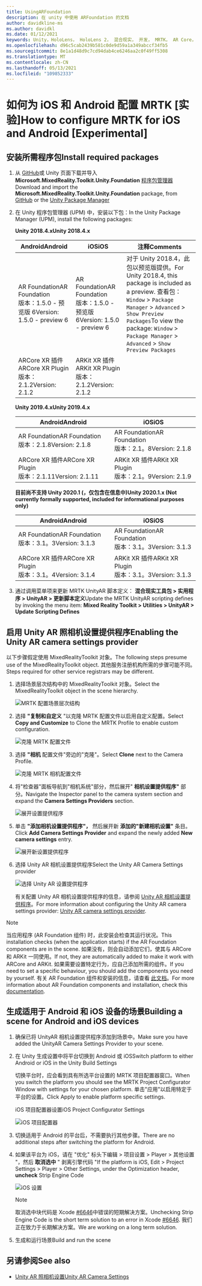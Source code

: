 ```yaml
---
title: UsingARFoundation
description: 在 unity 中使用 ARFoundation 的文档
author: davidkline-ms
ms.author: davidkl
ms.date: 01/12/2021
keywords: Unity，HoloLens， HoloLens 2， 混合现实， 开发， MRTK， AR Core， AR 工具包
ms.openlocfilehash: d96c5cab2439b581c0de9d59a1a349abccf34fb5
ms.sourcegitcommit: 8e1a1d48d9c7cd94dab4ce6246aa2c0f49ff5308
ms.translationtype: MT
ms.contentlocale: zh-CN
ms.lasthandoff: 05/13/2021
ms.locfileid: "109852333"
---
```

# <a name="how-to-configure-mrtk-for-ios-and-android-experimental"></a><span data-ttu-id="e5fdd-104">如何为 iOS 和 Android 配置 MRTK [实验]</span><span class="sxs-lookup"><span data-stu-id="e5fdd-104">How to configure MRTK for iOS and Android [Experimental]</span></span>

## <a name="install-required-packages"></a><span data-ttu-id="e5fdd-105">安装所需程序包</span><span class="sxs-lookup"><span data-stu-id="e5fdd-105">Install required packages</span></span>

1. <span data-ttu-id="e5fdd-106">从 [GitHub](https://github.com/microsoft/MixedRealityToolkit-Unity/releases/tag/v2.3.0)或 Unity 页面下载并导入 **Microsoft.MixedReality.Toolkit.Unity.Foundation** [程序包管理器](../configuration/usingupm.md)</span><span class="sxs-lookup"><span data-stu-id="e5fdd-106">Download and import the **Microsoft.MixedReality.Toolkit.Unity.Foundation** package, from [GitHub](https://github.com/microsoft/MixedRealityToolkit-Unity/releases/tag/v2.3.0) or the [Unity Package Manager](../configuration/usingupm.md)</span></span>

1. <span data-ttu-id="e5fdd-107">在 Unity 程序包管理器 (UPM) 中，安装以下包：</span><span class="sxs-lookup"><span data-stu-id="e5fdd-107">In the Unity Package Manager (UPM), install the following packages:</span></span>

    <span data-ttu-id="e5fdd-108">**Unity 2018.4.x**</span><span class="sxs-lookup"><span data-stu-id="e5fdd-108">**Unity 2018.4.x**</span></span>

    | <span data-ttu-id="e5fdd-109">**Android**</span><span class="sxs-lookup"><span data-stu-id="e5fdd-109">**Android**</span></span> | <span data-ttu-id="e5fdd-110">**iOS**</span><span class="sxs-lookup"><span data-stu-id="e5fdd-110">**iOS**</span></span> | <span data-ttu-id="e5fdd-111">注释</span><span class="sxs-lookup"><span data-stu-id="e5fdd-111">Comments</span></span> |
    | --- | --- | --- |
    | <span data-ttu-id="e5fdd-112">AR Foundation</span><span class="sxs-lookup"><span data-stu-id="e5fdd-112">AR Foundation</span></span>  <br/> <span data-ttu-id="e5fdd-113">版本：1.5.0 - 预览版 6</span><span class="sxs-lookup"><span data-stu-id="e5fdd-113">Version: 1.5.0 - preview 6</span></span> | <span data-ttu-id="e5fdd-114">AR Foundation</span><span class="sxs-lookup"><span data-stu-id="e5fdd-114">AR Foundation</span></span>  <br/> <span data-ttu-id="e5fdd-115">版本：1.5.0 - 预览版 6</span><span class="sxs-lookup"><span data-stu-id="e5fdd-115">Version: 1.5.0 - preview 6</span></span> | <span data-ttu-id="e5fdd-116">对于 Unity 2018.4，此包以预览版提供。</span><span class="sxs-lookup"><span data-stu-id="e5fdd-116">For Unity 2018.4, this package is included as a preview.</span></span> <span data-ttu-id="e5fdd-117">查看包： `Window` > `Package Manager` > `Advanced` > `Show Preview Packages`</span><span class="sxs-lookup"><span data-stu-id="e5fdd-117">To view the package: `Window` > `Package Manager` > `Advanced` > `Show Preview Packages`</span></span> |
    | <span data-ttu-id="e5fdd-118">ARCore XR 插件</span><span class="sxs-lookup"><span data-stu-id="e5fdd-118">ARCore XR Plugin</span></span> <br/> <span data-ttu-id="e5fdd-119">版本：2.1.2</span><span class="sxs-lookup"><span data-stu-id="e5fdd-119">Version: 2.1.2</span></span> | <span data-ttu-id="e5fdd-120">ARKit XR 插件</span><span class="sxs-lookup"><span data-stu-id="e5fdd-120">ARKit XR Plugin</span></span> <br/> <span data-ttu-id="e5fdd-121">版本：2.1.2</span><span class="sxs-lookup"><span data-stu-id="e5fdd-121">Version: 2.1.2</span></span> | |

    <span data-ttu-id="e5fdd-122">**Unity 2019.4.x**</span><span class="sxs-lookup"><span data-stu-id="e5fdd-122">**Unity 2019.4.x**</span></span>

    | <span data-ttu-id="e5fdd-123">**Android**</span><span class="sxs-lookup"><span data-stu-id="e5fdd-123">**Android**</span></span> | <span data-ttu-id="e5fdd-124">**iOS**</span><span class="sxs-lookup"><span data-stu-id="e5fdd-124">**iOS**</span></span> |
    | --- | --- |
    | <span data-ttu-id="e5fdd-125">AR Foundation</span><span class="sxs-lookup"><span data-stu-id="e5fdd-125">AR Foundation</span></span>  <br/> <span data-ttu-id="e5fdd-126">版本：2.1.8</span><span class="sxs-lookup"><span data-stu-id="e5fdd-126">Version: 2.1.8</span></span> |  <span data-ttu-id="e5fdd-127">AR Foundation</span><span class="sxs-lookup"><span data-stu-id="e5fdd-127">AR Foundation</span></span>  <br/> <span data-ttu-id="e5fdd-128">版本：2.1。8</span><span class="sxs-lookup"><span data-stu-id="e5fdd-128">Version: 2.1.8</span></span> |
    | <span data-ttu-id="e5fdd-129">ARCore XR 插件</span><span class="sxs-lookup"><span data-stu-id="e5fdd-129">ARCore XR Plugin</span></span> <br/> <span data-ttu-id="e5fdd-130">版本：2.1.11</span><span class="sxs-lookup"><span data-stu-id="e5fdd-130">Version: 2.1.11</span></span> | <span data-ttu-id="e5fdd-131">ARKit XR 插件</span><span class="sxs-lookup"><span data-stu-id="e5fdd-131">ARKit XR Plugin</span></span> <br/> <span data-ttu-id="e5fdd-132">版本：2.1。9</span><span class="sxs-lookup"><span data-stu-id="e5fdd-132">Version: 2.1.9</span></span> |

    <span data-ttu-id="e5fdd-133">**目前尚不支持 Unity 2020.1 (，仅包含在信息中)**</span><span class="sxs-lookup"><span data-stu-id="e5fdd-133">**Unity 2020.1.x (Not currently formally supported, included for informational purposes only)**</span></span>

    | <span data-ttu-id="e5fdd-134">**Android**</span><span class="sxs-lookup"><span data-stu-id="e5fdd-134">**Android**</span></span> | <span data-ttu-id="e5fdd-135">**iOS**</span><span class="sxs-lookup"><span data-stu-id="e5fdd-135">**iOS**</span></span> |
    | --- | --- |
    | <span data-ttu-id="e5fdd-136">AR Foundation</span><span class="sxs-lookup"><span data-stu-id="e5fdd-136">AR Foundation</span></span>  <br/> <span data-ttu-id="e5fdd-137">版本：3.1。3</span><span class="sxs-lookup"><span data-stu-id="e5fdd-137">Version: 3.1.3</span></span> |  <span data-ttu-id="e5fdd-138">AR Foundation</span><span class="sxs-lookup"><span data-stu-id="e5fdd-138">AR Foundation</span></span>  <br/> <span data-ttu-id="e5fdd-139">版本：3.1。3</span><span class="sxs-lookup"><span data-stu-id="e5fdd-139">Version: 3.1.3</span></span> |
    | <span data-ttu-id="e5fdd-140">ARCore XR 插件</span><span class="sxs-lookup"><span data-stu-id="e5fdd-140">ARCore XR Plugin</span></span> <br/> <span data-ttu-id="e5fdd-141">版本：3.1。4</span><span class="sxs-lookup"><span data-stu-id="e5fdd-141">Version: 3.1.4</span></span> | <span data-ttu-id="e5fdd-142">ARKit XR 插件</span><span class="sxs-lookup"><span data-stu-id="e5fdd-142">ARKit XR Plugin</span></span> <br/> <span data-ttu-id="e5fdd-143">版本：3.1。3</span><span class="sxs-lookup"><span data-stu-id="e5fdd-143">Version: 3.1.3</span></span> |

1. <span data-ttu-id="e5fdd-144">通过调用菜单项来更新 MRTK UnityAR 脚本定义： **混合现实工具包 > 实用程序 > UnityAR > 更新脚本定义**</span><span class="sxs-lookup"><span data-stu-id="e5fdd-144">Update the MRTK UnityAR scripting defines by invoking the menu item: **Mixed Reality Toolkit > Utilities > UnityAR > Update Scripting Defines**</span></span>

## <a name="enabling-the-unity-ar-camera-settings-provider"></a><span data-ttu-id="e5fdd-145">启用 Unity AR 照相机设置提供程序</span><span class="sxs-lookup"><span data-stu-id="e5fdd-145">Enabling the Unity AR camera settings provider</span></span>

<span data-ttu-id="e5fdd-146">以下步骤假定使用 MixedRealityToolkit 对象。</span><span class="sxs-lookup"><span data-stu-id="e5fdd-146">The following steps presume use of the MixedRealityToolkit object.</span></span> <span data-ttu-id="e5fdd-147">其他服务注册机构所需的步骤可能不同。</span><span class="sxs-lookup"><span data-stu-id="e5fdd-147">Steps required for other service registrars may be different.</span></span>

1. <span data-ttu-id="e5fdd-148">选择场景层次结构中的 MixedRealityToolkit 对象。</span><span class="sxs-lookup"><span data-stu-id="e5fdd-148">Select the MixedRealityToolkit object in the scene hierarchy.</span></span>

    ![MRTK 配置场景层次结构](../features/images/MRTK_ConfiguredHierarchy.png)

1. <span data-ttu-id="e5fdd-150">选择 **"复制和自定义** "以克隆 MRTK 配置文件以启用自定义配置。</span><span class="sxs-lookup"><span data-stu-id="e5fdd-150">Select **Copy and Customize** to Clone the MRTK Profile to enable custom configuration.</span></span>

    ![克隆 MRTK 配置文件](../features/images/camera-system/CloneProfileARFoundation.png)

1. <span data-ttu-id="e5fdd-152">选择 **"相机** 配置文件"旁边的"克隆"。</span><span class="sxs-lookup"><span data-stu-id="e5fdd-152">Select **Clone** next to the Camera Profile.</span></span>

    ![克隆 MRTK 相机配置文件](../features/images/camera-system/CloneCameraProfileARFoundation.png)

1. <span data-ttu-id="e5fdd-154">将"检查器"面板导航到"相机系统"部分，然后展开" **相机设置提供程序"** 部分。</span><span class="sxs-lookup"><span data-stu-id="e5fdd-154">Navigate the Inspector panel to the camera system section and expand the **Camera Settings Providers** section.</span></span>

    ![展开设置提供程序](../features/images/camera-system/ExpandProviders.png)

1. <span data-ttu-id="e5fdd-156">单击 **"添加相机设置提供程序"，** 然后展开新 **添加的"新建相机设置"** 条目。</span><span class="sxs-lookup"><span data-stu-id="e5fdd-156">Click **Add Camera Settings Provider** and expand the newly added **New camera settings** entry.</span></span>

    ![展开新设置提供程序](../features/images/camera-system/ExpandNewProvider.png)

1. <span data-ttu-id="e5fdd-158">选择 Unity AR 相机设置提供程序</span><span class="sxs-lookup"><span data-stu-id="e5fdd-158">Select the Unity AR Camera Settings provider</span></span>

    ![选择 Unity AR 设置提供程序](../features/images/camera-system/SelectUnityArSettings.png)

    <span data-ttu-id="e5fdd-160">有关配置 Unity AR 相机设置提供程序的信息，请参阅 [Unity AR 相机设置提供程序](../features/camera-system/unity-ar-camera-settings.md)。</span><span class="sxs-lookup"><span data-stu-id="e5fdd-160">For more information about configuring the Unity AR camera settings provider: [Unity AR camera settings provider](../features/camera-system/unity-ar-camera-settings.md).</span></span>

> [!NOTE]
> <span data-ttu-id="e5fdd-161">当应用程序 (AR Foundation 组件) 时，此安装会检查其运行状况。</span><span class="sxs-lookup"><span data-stu-id="e5fdd-161">This installation checks (when the application starts) if the AR Foundation components are in the scene.</span></span> <span data-ttu-id="e5fdd-162">如果没有，则会自动添加它们，使其与 ARCore 和 ARKit 一同使用。</span><span class="sxs-lookup"><span data-stu-id="e5fdd-162">If not, they are automatically added to make it work with ARCore and ARKit.</span></span>
> <span data-ttu-id="e5fdd-163">如果需要设置特定行为，应自己添加所需的组件。</span><span class="sxs-lookup"><span data-stu-id="e5fdd-163">If you need to set a specific behaviour, you should add the components you need by yourself.</span></span>
> <span data-ttu-id="e5fdd-164">有关 AR Foundation 组件和安装的信息，请查看 [此文档](https://docs.unity3d.com/Packages/com.unity.xr.arfoundation@2.2/manual/index.html#samples)。</span><span class="sxs-lookup"><span data-stu-id="e5fdd-164">For more information about AR Foundation components and installation, check this [documentation](https://docs.unity3d.com/Packages/com.unity.xr.arfoundation@2.2/manual/index.html#samples).</span></span>

## <a name="building-a-scene-for-android-and-ios-devices"></a><span data-ttu-id="e5fdd-165">生成适用于 Android 和 iOS 设备的场景</span><span class="sxs-lookup"><span data-stu-id="e5fdd-165">Building a scene for Android and iOS devices</span></span>

1. <span data-ttu-id="e5fdd-166">确保已将 UnityAR 相机设置提供程序添加到场景中。</span><span class="sxs-lookup"><span data-stu-id="e5fdd-166">Make sure you have added the UnityAR Camera Settings Provider to your scene.</span></span>

1. <span data-ttu-id="e5fdd-167">在 Unity 生成设置中将平台切换到 Android 或 iOS</span><span class="sxs-lookup"><span data-stu-id="e5fdd-167">Switch platform to either Android or iOS in the Unity Build Settings</span></span>

    <span data-ttu-id="e5fdd-168">切换平台时，应会看到具有所选平台设置的 MRTK 项目配置器窗口。</span><span class="sxs-lookup"><span data-stu-id="e5fdd-168">When you switch the platform you should see the MRTK Project Configurator Window with settings for your chosen platform.</span></span>  <span data-ttu-id="e5fdd-169">单击"应用"以启用特定于平台的设置。</span><span class="sxs-lookup"><span data-stu-id="e5fdd-169">Click Apply to enable platform specific settings.</span></span>

    <span data-ttu-id="e5fdd-170">iOS 项目配置器设置</span><span class="sxs-lookup"><span data-stu-id="e5fdd-170">iOS Project Configurator Settings</span></span>

    ![iOS 项目配置器](../features/images/camera-system/MRTKProjectConfigurator.png)

1. <span data-ttu-id="e5fdd-172">切换适用于 Android 的平台后，不需要执行其他步骤。</span><span class="sxs-lookup"><span data-stu-id="e5fdd-172">There are no additional steps after switching the platform for Android.</span></span>

1. <span data-ttu-id="e5fdd-173">如果该平台为 iOS，请在 "优化" 标头下编辑 > 项目设置 > Player > 其他设置 "，然后 **取消选中** " 剥离引擎代码 "</span><span class="sxs-lookup"><span data-stu-id="e5fdd-173">If the platform is iOS, Edit > Project Settings > Player > Other Settings, under the Optimization header, **uncheck** Strip Engine Code</span></span>

    ![iOS 设置](../features/images/camera-system/UncheckStripEngineCodeiOS.png)

    > [!NOTE]
    > <span data-ttu-id="e5fdd-175">取消选中块代码是 Xcode [#6646](https://github.com/microsoft/MixedRealityToolkit-Unity/issues/6646)中错误的短期解决方案。</span><span class="sxs-lookup"><span data-stu-id="e5fdd-175">Unchecking Strip Engine Code is the short term solution to an error in Xcode [#6646](https://github.com/microsoft/MixedRealityToolkit-Unity/issues/6646).</span></span>  <span data-ttu-id="e5fdd-176">我们正在致力于长期解决方案。</span><span class="sxs-lookup"><span data-stu-id="e5fdd-176">We are working on a long term solution.</span></span>

1. <span data-ttu-id="e5fdd-177">生成和运行场景</span><span class="sxs-lookup"><span data-stu-id="e5fdd-177">Build and run the scene</span></span>

## <a name="see-also"></a><span data-ttu-id="e5fdd-178">另请参阅</span><span class="sxs-lookup"><span data-stu-id="e5fdd-178">See also</span></span>

- [<span data-ttu-id="e5fdd-179">Unity AR 照相机设置</span><span class="sxs-lookup"><span data-stu-id="e5fdd-179">Unity AR Camera Settings</span></span>](../features/camera-system/unity-ar-camera-settings.md)
